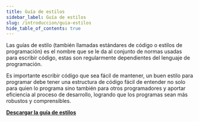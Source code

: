 ```yaml
---
title: Guía de estilos
sidebar_label: Guía de estilos
slug: /introduccion/guia-estilos
hide_table_of_contents: true
---
```


Las guías de estilo (también llamadas estándares de código o estilos de programación) es el nombre que se le da al conjunto de normas usadas para escribir código, estas son regularmente dependientes del lenguaje de programación. 

Es importante escribir código que sea fácil de mantener, un buen estilo para programar debe tener una estructura de código fácil de entender no solo para quien lo programa sino también para otros programadores y aportar eficiencia al proceso de desarrollo, logrando que los programas sean más robustos y comprensibles.

**[Descargar la guía de estilos](../../static/documents/guia_de_estilo.pdf)**